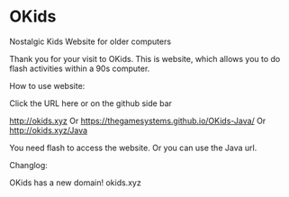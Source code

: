 # OKids
Nostalgic Kids Website for older computers

Thank you for your visit to OKids. This is website, which allows you to do flash activities within a 90s computer.

How to use website:

Click the URL here or on the github side bar

http://okids.xyz
Or
https://thegamesystems.github.io/OKids-Java/
Or
http://okids.xyz/Java

You need flash to access the website. Or you can use the Java url.

Changlog:

OKids has a new domain! okids.xyz

